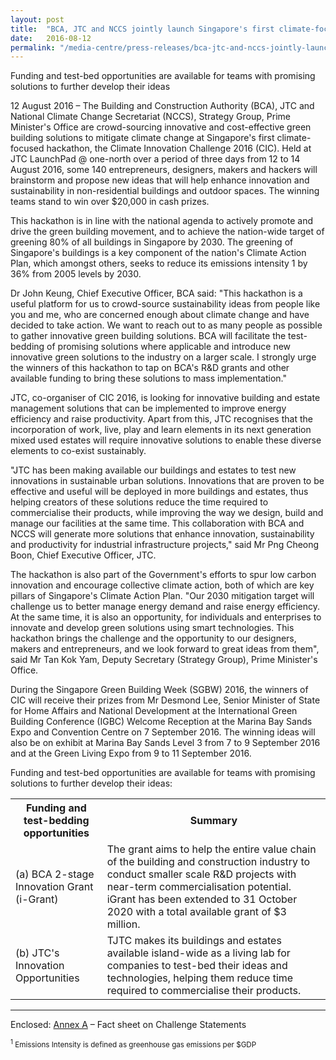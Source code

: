 ```yaml
---
layout: post
title:  "BCA, JTC and NCCS jointly launch Singapore's first climate-focused hackathon for green solutions"
date:   2016-08-12
permalink: "/media-centre/press-releases/bca-jtc-and-nccs-jointly-launch-singapore's-first-climate-focused-hackathon-for-green-solutions"
---
```


Funding and test-bed opportunities are available for teams with promising solutions to further develop their ideas

12 August 2016 – The Building and Construction Authority (BCA), JTC and National Climate Change Secretariat (NCCS), Strategy Group, Prime Minister's Office are crowd-sourcing innovative and cost-effective green building solutions to mitigate climate change at Singapore's first climate-focused hackathon, the Climate Innovation Challenge 2016 (CIC). Held at JTC LaunchPad @ one-north over a period of three days from 12 to 14 August 2016, some 140 entrepreneurs, designers, makers and hackers will brainstorm and propose new ideas that will help enhance innovation and sustainability in non-residential buildings and outdoor spaces. The winning teams stand to win over $20,000 in cash prizes.

This hackathon is in line with the national agenda to actively promote and drive the green building movement, and to achieve the nation-wide target of greening 80% of all buildings in Singapore by 2030. The greening of Singapore's buildings is a key component of the nation's Climate Action Plan, which amongst others, seeks to reduce its emissions intensity 1 by 36% from 2005 levels by 2030.

Dr John Keung, Chief Executive Officer, BCA said: "This hackathon is a useful platform for us to crowd-source sustainability ideas from people like you and me, who are concerned enough about climate change and have decided to take action. We want to reach out to as many people as possible to gather innovative green building solutions. BCA will facilitate the test-bedding of promising solutions where applicable and introduce new innovative green solutions to the industry on a larger scale. I strongly urge the winners of this hackathon to tap on BCA's R&D grants and other available funding to bring these solutions to mass implementation."

JTC, co-organiser of CIC 2016, is looking for innovative building and estate management solutions that can be implemented to improve energy efficiency and raise productivity. Apart from this, JTC recognises that the incorporation of work, live, play and learn elements in its next generation mixed used estates will require innovative solutions to enable these diverse elements to co-exist sustainably.

"JTC has been making available our buildings and estates to test new innovations in sustainable urban solutions. Innovations that are proven to be effective and useful will be deployed in more buildings and estates, thus helping creators of these solutions reduce the time required to commercialise their products, while improving the way we design, build and manage our facilities at the same time. This collaboration with BCA and NCCS will generate more solutions that enhance innovation, sustainability and productivity for industrial infrastructure projects," said Mr Png Cheong Boon, Chief Executive Officer, JTC.

The hackathon is also part of the Government's efforts to spur low carbon innovation and encourage collective climate action, both of which are key pillars of Singapore's Climate Action Plan. "Our 2030 mitigation target will challenge us to better manage energy demand and raise energy efficiency. At the same time, it is also an opportunity, for individuals and enterprises to innovate and develop green solutions using smart technologies. This hackathon brings the challenge and the opportunity to our designers, makers and entrepreneurs, and we look forward to great ideas from them", said Mr Tan Kok Yam, Deputy Secretary (Strategy Group), Prime Minister's Office.

During the Singapore Green Building Week (SGBW) 2016, the winners of CIC will receive their prizes from Mr Desmond Lee, Senior Minister of State for Home Affairs and National Development at the International Green Building Conference (IGBC) Welcome Reception at the Marina Bay Sands Expo and Convention Centre on 7 September 2016. The winning ideas will also be on exhibit at Marina Bay Sands Level 3 from 7 to 9 September 2016 and at the Green Living Expo from 9 to 11 September 2016.

Funding and test-bed opportunities are available for teams with promising solutions to further develop their ideas:

<table class="table-h">
  <tr>
    <th>Funding and test-bedding opportunities</th>
    <th>Summary</th>
  </tr>
  <tr>
    <td>(a) BCA 2-stage Innovation Grant (i-Grant)</td>
    <td>The grant aims to help the entire value chain of the building and construction industry to conduct smaller scale R&D projects with near-term commercialisation potential. iGrant has been extended to 31 October 2020 with a total available grant of $3 million.</td>
  </tr>
  <tr>
    <td>(b) JTC's Innovation Opportunities</td>
    <td>TJTC makes its buildings and estates available island-wide as a living lab for companies to test-bed their ideas and technologies, helping them reduce time required to commercialise their products.</td>
  </tr>
  </table>
  
  ---
  Enclosed:
[Annex A](https://github.com/isomerpages/isomerpages-stratgroup/raw/master/images/Press%20Release%20images/press_cic_annexa.pdf) – Fact sheet on Challenge Statements

<sub><sup>1</sup> Emissions Intensity is defined as greenhouse gas emissions per $GDP</sup>

